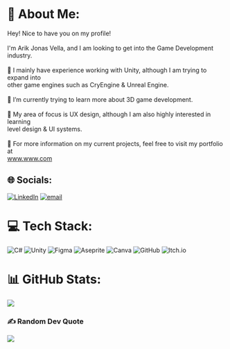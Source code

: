 # 💫 About Me:
Hey! Nice to have you on my profile!<br><br>I'm Arik Jonas Vella, and I am looking to get into the Game Development industry.<br><br>🔭 I mainly have experience working with Unity, although I am trying to expand into<br>other game engines such as CryEngine & Unreal Engine.<br><br>🌱 I’m currently trying to learn more about 3D game development.<br><br>🤝 My area of focus is UX design, although I am also highly interested in learning<br>level design & UI systems.<br><br>💬 For more information on my current projects, feel free to visit my portfolio at<br>www.www.com


## 🌐 Socials:
[![LinkedIn](https://img.shields.io/badge/LinkedIn-%230077B5.svg?logo=linkedin&logoColor=white)](https://linkedin.com/in/https://www.linkedin.com/in/arik-jonas-vella-2b7443222/) [![email](https://img.shields.io/badge/Email-D14836?logo=gmail&logoColor=white)](mailto:arikjvella@gmail.com) 

# 💻 Tech Stack:
![C#](https://img.shields.io/badge/c%23-%23239120.svg?style=for-the-badge&logo=csharp&logoColor=white) ![Unity](https://img.shields.io/badge/unity-%23000000.svg?style=for-the-badge&logo=unity&logoColor=white) ![Figma](https://img.shields.io/badge/figma-%23F24E1E.svg?style=for-the-badge&logo=figma&logoColor=white) ![Aseprite](https://img.shields.io/badge/Aseprite-FFFFFF?style=for-the-badge&logo=Aseprite&logoColor=#7D929E) ![Canva](https://img.shields.io/badge/Canva-%2300C4CC.svg?style=for-the-badge&logo=Canva&logoColor=white) ![GitHub](https://img.shields.io/badge/github-%23121011.svg?style=for-the-badge&logo=github&logoColor=white) ![Itch.io](https://img.shields.io/badge/Itch-%23FF0B34.svg?style=for-the-badge&logo=Itch.io&logoColor=white)
# 📊 GitHub Stats:
![](https://nirzak-streak-stats.vercel.app/?user=ArikJVella&theme=vision-friendly-dark&hide_border=false)<br/>

### ✍️ Random Dev Quote
![](https://quotes-github-readme.vercel.app/api?type=vetical&theme=gruvbox)

<!-- Proudly created with GPRM ( https://gprm.itsvg.in ) -->
